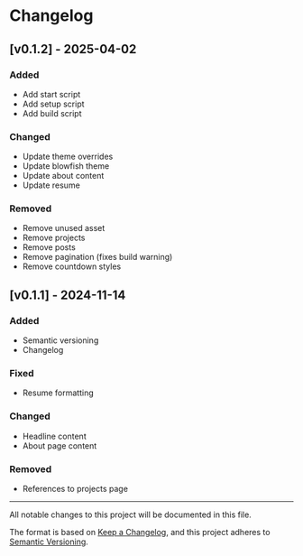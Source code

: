 # Changelog

## [v0.1.2] - 2025-04-02

### Added

- Add start script
- Add setup script
- Add build script

### Changed

- Update theme overrides
- Update blowfish theme
- Update about content
- Update resume

### Removed

- Remove unused asset
- Remove projects
- Remove posts
- Remove pagination (fixes build warning)
- Remove countdown styles

## [v0.1.1] - 2024-11-14

### Added

- Semantic versioning
- Changelog

### Fixed

- Resume formatting

### Changed

- Headline content
- About page content

### Removed

- References to projects page

---

All notable changes to this project will be documented in this file.

The format is based on [Keep a Changelog](https://keepachangelog.com/en/1.1.0/),
and this project adheres to [Semantic Versioning](https://semver.org/spec/v2.0.0.html).
